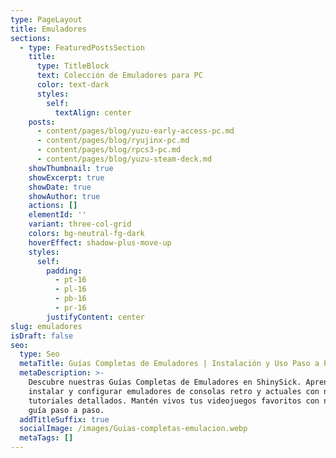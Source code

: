 ```yaml
---
type: PageLayout
title: Emuladores
sections:
  - type: FeaturedPostsSection
    title:
      type: TitleBlock
      text: Colección de Emuladores para PC
      color: text-dark
      styles:
        self:
          textAlign: center
    posts:
      - content/pages/blog/yuzu-early-access-pc.md
      - content/pages/blog/ryujinx-pc.md
      - content/pages/blog/rpcs3-pc.md
      - content/pages/blog/yuzu-steam-deck.md
    showThumbnail: true
    showExcerpt: true
    showDate: true
    showAuthor: true
    actions: []
    elementId: ''
    variant: three-col-grid
    colors: bg-neutral-fg-dark
    hoverEffect: shadow-plus-move-up
    styles:
      self:
        padding:
          - pt-16
          - pl-16
          - pb-16
          - pr-16
        justifyContent: center
slug: emuladores
isDraft: false
seo:
  type: Seo
  metaTitle: Guías Completas de Emuladores | Instalación y Uso Paso a Paso
  metaDescription: >-
    Descubre nuestras Guías Completas de Emuladores en ShinySick. Aprende a
    instalar y configurar emuladores de consolas retro y actuales con nuestros
    tutoriales detallados. Mantén vivos tus videojuegos favoritos con nuestra
    guía paso a paso.
  addTitleSuffix: true
  socialImage: /images/Guias-completas-emulacion.webp
  metaTags: []
---
```

